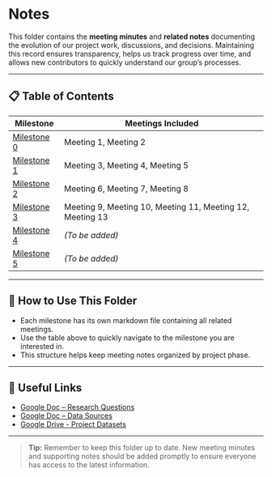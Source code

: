 # Notes

This folder contains the **meeting minutes** and **related notes** documenting
the evolution of our project work, discussions, and decisions. Maintaining
this record ensures transparency, helps us track progress over time, and allows
new contributors to quickly understand our group’s processes.

---

## 📋 Table of Contents

| Milestone   | Meetings Included                        |
|-------------|------------------------------------------|
| [Milestone 0](milestone_0_meetings.md) | Meeting 1, Meeting 2              |
| [Milestone 1](milestone_1_meetings.md) | Meeting 3, Meeting 4, Meeting 5   |
| [Milestone 2](milestone_2_meetings.md) | Meeting 6, Meeting 7, Meeting 8   |
| [Milestone 3](milestone_3_meetings.md) | Meeting 9, Meeting 10, Meeting 11, Meeting 12, Meeting 13|
| [Milestone 4](milestone_4_meetings.md) | *(To be added)*                  |
| [Milestone 5](milestone_5_meetings.md) | *(To be added)*                  |

---

## 📝 How to Use This Folder

- Each milestone has its own markdown file containing all related meetings.
- Use the table above to quickly navigate to the milestone you are interested in.
- This structure helps keep meeting notes organized by project phase.

---

## 🔗 Useful Links

- [Google Doc – Research Questions](https://docs.google.com/document/d/1Wo8sHQ3FvOEXaQ5oRqN3xzSI-P6H3Mz-ySBnWYSa9dc/edit?usp=drive_link)
- [Google Doc – Data Sources](https://docs.google.com/document/d/11pR0F8tgTHbgsqUsMzOBHPtQhzYu4xCNwCvyAxpAn_M/edit?tab=t.0)
- [Google Drive - Project Datasets](https://drive.google.com/drive/u/0/folders/1gv42BRnm6blapzoDEbYbFf6M1IXZJXcL)

---

> **Tip:** Remember to keep this folder up to date. New meeting minutes and
> supporting notes should be added promptly to ensure everyone has access to the
> latest information.
